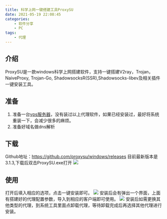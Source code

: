 ```yaml
---
title: 科学上网一键搭建工具ProxySU
date: 2021-05-19 22:08:45
categories: 
    - 软件分享
    - PC
tags: 
    - 代理
---
```


## 介绍
ProxySU是一款windows科学上网搭建软件，支持一键搭建V2ray，Trojan，NaiveProxy, Trojan-Go, ShadowsocksR(SSR),Shadowsocks-libev及相关插件一键安装工具。

## 准备
1. 准备一台[vps服务器](https://www.vultr.com/)，没有装过以上代理软件，如果已经安装过，最好将系统重装一下，会减少很多的麻烦。
2. 准备好域名做dns解析

## 下载
Github地址：<https://github.com/proxysu/windows/releases>
目前最新版本是3.1.3,下载后双击ProxySU.exe打开
![](20201025012252.png)

## 使用
打开后填入相应的选项，点击一键安装即可。
![](20201025014326.png)
安装后会有弹出一个界面，上面有搭建好的代理配置参数，导入到相应的客户端即可使用。
![](20201025013935.png)
安装后如需更换其他类型的代理，到系统工具里面点卸载代理，等待卸载完成后再选择其他代理进行安装。